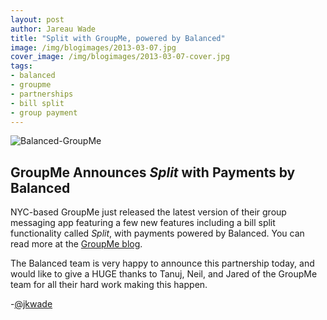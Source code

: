 ```yaml
---
layout: post
author: Jareau Wade
title: "Split with GroupMe, powered by Balanced"
image: /img/blogimages/2013-03-07.jpg
cover_image: /img/blogimages/2013-03-07-cover.jpg
tags:
- balanced
- groupme
- partnerships
- bill split
- group payment
---
```


![Balanced-GroupMe](http://i.imgur.com/64uzWhz.png)
## GroupMe Announces _Split_ with Payments by Balanced

NYC-based GroupMe just released the latest version of their group messaging app featuring a few new features including a bill split functionality called _Split_, with payments powered by Balanced. You can read more at the [GroupMe blog](http://blog.groupme.com/post/44796541529/groupme-4-1-just-in-time-for-our-third-straight).

The Balanced team is very happy to announce this partnership today, and would like to give a HUGE thanks to Tanuj, Neil, and Jared of the GroupMe team for all their hard work making this happen. 

-[@jkwade](https://twitter.com/jkwade)
